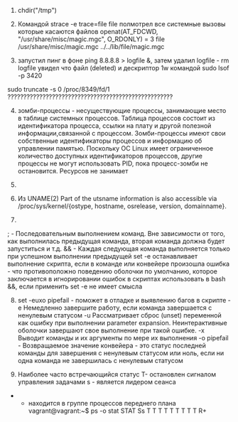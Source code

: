 1. chdir("/tmp")

2. Командой strace -e trace=file file полмотрел все системные вызовы которые касаются файлов
  openat(AT_FDCWD, "/usr/share/misc/magic.mgc", O_RDONLY) = 3
  file /usr/share/misc/magic.mgc
  ../../lib/file/magic.mgc

3. запустил пинг в фоне ping 8.8.8.8 > logfile &,
 затем удалил logfile - rm logfile
 увидел что файл (deleted) и дескриптор 1w командой sudo lsof -p 3420
 
 sudo truncate -s 0 /proc/8349/fd/1 ????????????????????????????????????????????????????
 
 4. зомби-процессы - несуществующие процессы, занимающие место в таблице системных процессов. 
 Таблица процессов состоит из идентификатора процесса,
ссылки на плату и другой полезной информации,связанной с процессом.
Зомби-процессы имеют свои собственные идентификаторы процессов и информацию об управлении памятью.
Поскольку ОС Linux имеет ограниченное количество доступных идентификаторов процессов,
другие процессы не могут использовать PID, пока процесс-зомби не остановится.
Ресурсов не занимает

5. 

6. Из UNAME(2) Part of the utsname information is also accessible via /proc/sys/kernel/{ostype, hostname, osrelease, version, domainname}.

7. 
; - Последовательным выполнением команд. Вне зависимости от того, как выполнилась предыдущая команда, вторая команда должна будет запуститься и т.д.
&& - Каждая следующая команда выполняется только при успешном выполнении предыдущей
set -e останавливает выполнение скрипта, если в команде или конвейере произошла ошибка - что противоположно поведению оболочки по умолчанию,
которое заключается в игнорировании ошибок в скриптах
использовать в bash &&, если применить set -e не имеет смысла

8. set -euxo pipefail - поможет в отладке и выявлению багов в скрипте
-e Немедленно завершите работу, если команда завершается с ненулевым статусом
-u Рассматривает сброс (unset) переменной как ошибку при выполнении parameter expansion. 
 Неинтерактивные оболочки завершают свое выполнение при такой ошибке.
-x Выводит команды и их аргументы по мере их выполнения
-o pipefail - Возвращаемое значение конвейера - это статус последней команды для завершения с ненулевым статусом или ноль, 
   если ни одна команда не завершилась с ненулевым статусом
   
9. Наиболее часто встречающийся статус T- остановлен сигналом управления задачами
s - является лидером сеанса
+ - находится в группе процессов переднего плана
vagrant@vagrant:~$ ps -o stat
STAT
Ss
T
T
T
T
T
T
T
T
T
R+
